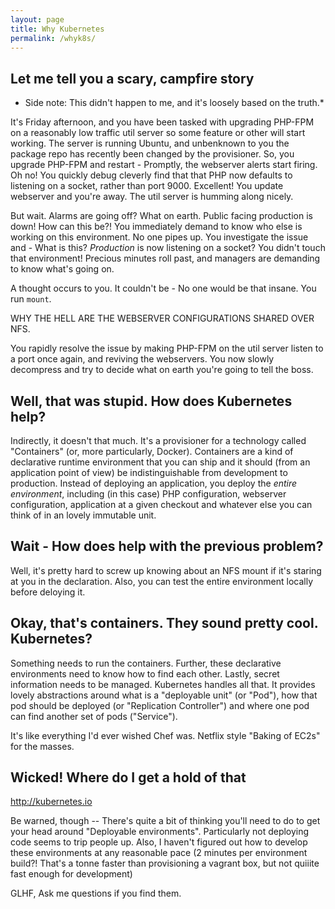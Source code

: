```yaml
---
layout: page
title: Why Kubernetes 
permalink: /whyk8s/
---
```


## Let me tell you a scary, campfire story

* Side note: This didn't happen to me, and it's loosely based on the truth.*

It's Friday afternoon, and you have been tasked with upgrading PHP-FPM on a reasonably low traffic util server so some feature or other will start working. The server is running Ubuntu, and unbenknown to you the package repo has recently been changed by the provisioner. So, you upgrade PHP-FPM and restart - Promptly, the webserver alerts start firing. Oh no! You quickly debug cleverly find that that PHP now defaults to listening on a socket, rather than port 9000. Excellent! You update webserver and you're away. The util server is humming along nicely.

But wait. Alarms are going off? What on earth. Public facing production is down! How can this be?! You immediately demand to know who else is working on this environment. No one pipes up. You investigate the issue and - What is this? *Production* is now listening on a socket? You didn't touch that environment! Precious minutes roll past, and managers are demanding to know what's going on.

A thought occurs to you. It couldn't be - No one would be that insane. You run ``mount``.

WHY THE HELL ARE THE WEBSERVER CONFIGURATIONS SHARED OVER NFS.

You rapidly resolve the issue by making PHP-FPM on the util server listen to a port once again, and reviving the webservers. You now slowly decompress and try to decide what on earth you're going to tell the boss.

## Well, that was stupid. How does Kubernetes help? 

Indirectly, it doesn't that much. It's a provisioner for a technology called "Containers" (or, more particularly, Docker). Containers are a kind of declarative runtime environment that you can ship and it should (from an application point of view) be indistinguishable from development to production. Instead of deploying an application, you deploy the *entire environment*, including (in this case) PHP configuration, webserver configuration, application at a given checkout and whatever else you can think of in an lovely immutable unit. 

## Wait - How does help with the previous problem? 

Well, it's pretty hard to screw up knowing about an NFS mount if it's staring at you in the declaration. Also, you can test the entire environment locally before deloying it. 

## Okay, that's containers. They sound pretty cool. Kubernetes?

Something needs to run the containers. Further, these declarative environments need to know how to find each other. Lastly, secret information needs to be managed. Kubernetes handles all that. It provides lovely abstractions around what is a "deployable unit" (or "Pod"), how that pod should be deployed (or "Replication Controller") and where one pod can find another set of pods ("Service"). 

It's like everything I'd ever wished Chef was. Netflix style "Baking of EC2s" for the masses. 

## Wicked! Where do I get a hold of that

http://kubernetes.io

Be warned, though -- There's quite a bit of thinking you'll need to do to get your head around "Deployable environments". Particularly not deploying code seems to trip people up. Also, I haven't figured out how to develop these environments at any reasonable pace (2 minutes per environment build?! That's a tonne faster than provisioning a vagrant box, but not quiiite fast enough for development)

GLHF, Ask me questions if you find them. 

